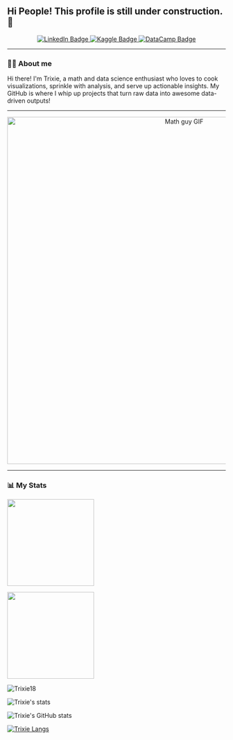 ## Hi People! This profile is still under construction. 👋

<!--
**Trixie18/Trixie18** is a ✨ _special_ ✨ repository because its `README.md` (this file) appears on your GitHub profile.

Here are some ideas to get you started:

- 🔭 I’m currently working on ...
- 🌱 I’m currently learning ...
- 👯 I’m looking to collaborate on ...
- 🤔 I’m looking for help with ...
- 💬 Ask me about ...
- 📫 How to reach me: ...
- 😄 Pronouns: ...
- ⚡ Fun fact: ...
-->

<div id="badges" align="center">
  <a href="https://www.linkedin.com/in/jtocampo/">
    <img src="https://img.shields.io/badge/LinkedIn-458588?style=for-the-badge&logo=linkedin&logoColor=white" alt="LinkedIn Badge"/>
  </a>
  <a href="https://www.kaggle.com/johntrixieocampo">
    <img src="https://img.shields.io/badge/Kaggle-d79921?style=for-the-badge&logo=kaggle&logoColor=white" alt="Kaggle Badge"/>
  </a>
  <a href="https://www.datacamp.com/portfolio/jtocampo0118">
    <img src="https://img.shields.io/badge/Datacamp-05192D?style=for-the-badge&logo=datacamp&logoColor=03E860" alt="DataCamp Badge"/>
  </a>
</div>

---

### 👨‍💻 About me 

Hi there! I'm Trixie, a math and data science enthusiast who loves to cook visualizations, sprinkle with analysis, and serve up actionable insights. My GitHub is where I whip up projects that turn raw data into awesome data-driven outputs!

---

<div align="center">
  <img src="https://media.giphy.com/media/v1.Y2lkPWVjZjA1ZTQ3enozYXcweXZiM2toeTdicXExNmZkbXZmMnYzMXU4bHFqcmZvdXF1YiZlcD12MV9naWZzX3NlYXJjaCZjdD1n/3o6Yg4GUVgIUg3bf7W/giphy.gif" width="800" alt="Math guy GIF"/>
</div>

---

### 📊 My Stats

<p href="https://github.com/Trixie18/convoychat">
  <img height=200 align="center" src="https://github-readme-stats.vercel.app/api/top-langs?username=Trixie18&layout=compact&langs_count=8&theme=gruvbox" />
</p>

<p href="https://github.com/Trixie18/github-readme-stats">
  <img height=200 align="center" src="https://github-readme-stats.vercel.app/api?username=Trixie18&rank_icon=github&theme=gruvbox" />
</p>

<p align="left">
    <img align="center" src="https://github-readme-streak-stats.herokuapp.com/?user=Trixie18&theme=gruvbo" alt="Trixie18" />
</p>

<p align="left">
  <img src="https://github-readme-stats.vercel.app/api?username=Trixie18&show_icons=true&theme=gruvbox&hide_border=true" alt="Trixie's  stats" />
</p>

![Trixie's GitHub stats](https://github-readme-stats.vercel.app/api?username=Trixie18\&rank_icon=github&theme=gruvbox)

[![Trixie Langs](https://github-readme-stats.vercel.app/api/top-langs/?username=Trixie18&layout=donut-vertical&theme=gruvbox)](https://github.com/anuraghazra/github-readme-stats)

<!--
<p align="center">
    <img src="https://github-readme-stats.vercel.app/api/top-langs?username=Trixie18&show_icons=true&locale=en&layout=compact&theme=gruvbox&hide_border=true" alt="Trixie18" />

-->
